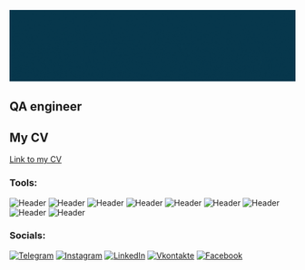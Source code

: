 
 ![Header](https://github.com/Glfnks/Glfnks/blob/main/assets/src.gif)

## QA engineer 

## My CV 
[Link to my CV](https://drive.google.com/file/d/1J7z5pUbmuS1AKK71uWA_aXEQBhZvmAir/view?usp=share_link)

###  Tools:

![Header](https://img.shields.io/badge/Jira-090909?style=for-the-badge&logo=jira&logoColor=136be1)
![Header](https://img.shields.io/badge/Postman-090909?style=for-the-badge&logo=postman&logoColor=f76935)
![Header](https://img.shields.io/badge/Github-090909?style=for-the-badge&logo=github&logoColor=8cc4d7)
![Header](https://img.shields.io/badge/MySQL-090909?style=for-the-badge&logo=mysql&logoColor=00618a)
![Header](https://img.shields.io/badge/DevTools-090909?style=for-the-badge&logo=googlechrome&logoColor=2674f2)
![Header](https://img.shields.io/badge/TestRail-090909?style=for-the-badge&logo=&logoColor=71b556)
![Header](https://img.shields.io/badge/Fiddler-090909?style=for-the-badge&logo=fiddler&logoColor=8cc4d7)
![Header](https://img.shields.io/badge/CharlesProxy-090909?style=for-the-badge&logo=charlesproxy&logoColor=8cc4d7)
![Header](https://img.shields.io/badge/VirtualBox-090909?style=for-the-badge&logo=VirtualBox&logoColor=2864AA)

### Socials:
[![Telegram](https://img.shields.io/badge/-Telegram-090909?style=for-the-badge&logo=telegram&logoColor=27A0D9)](https://t.me/ermolenkosergey)
[![Instagram](https://img.shields.io/badge/-Instagram-090909?style=for-the-badge&logo=instagram&logoColor=B4068E)](https://www.instagram.com/erms.s/)
[![LinkedIn](https://img.shields.io/badge/-LinkedIn-090909?style=for-the-badge&logo=linkedin&logoColor=007BB6)](https://www.linkedin.com/in/85a13321b/)
[![Vkontakte](https://img.shields.io/badge/-Vkontakte-090909?style=for-the-badge&logo=Vk&logoColor=4F7DB3)](https://vk.com/id33406881)
[![Facebook](https://img.shields.io/badge/-Facebook-090909?style=for-the-badge&logo=Facebook&logoColor=1195F5)](https://www.facebook.com/profile.php?id=100088590133652)